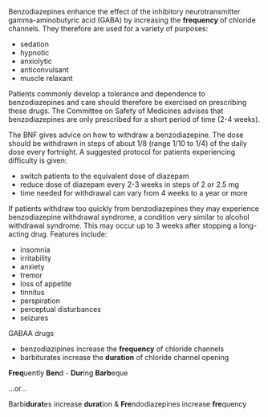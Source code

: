 Benzodiazepines enhance the effect of the inhibitory neurotransmitter gamma\-aminobutyric acid (GABA) by increasing the **frequency** of chloride channels. They therefore are used for a variety of purposes:  
* sedation
* hypnotic
* anxiolytic
* anticonvulsant
* muscle relaxant

  
Patients commonly develop a tolerance and dependence to benzodiazepines and care should therefore be exercised on prescribing these drugs. The Committee on Safety of Medicines advises that benzodiazepines are only prescribed for a short period of time (2\-4 weeks).  
  
The BNF gives advice on how to withdraw a benzodiazepine. The dose should be withdrawn in steps of about 1/8 (range 1/10 to 1/4\) of the daily dose every fortnight. A suggested protocol for patients experiencing difficulty is given:  
* switch patients to the equivalent dose of diazepam
* reduce dose of diazepam every 2\-3 weeks in steps of 2 or 2\.5 mg
* time needed for withdrawal can vary from 4 weeks to a year or more

  
If patients withdraw too quickly from benzodiazepines they may experience benzodiazepine withdrawal syndrome, a condition very similar to alcohol withdrawal syndrome. This may occur up to 3 weeks after stopping a long\-acting drug. Features include:  
* insomnia
* irritability
* anxiety
* tremor
* loss of appetite
* tinnitus
* perspiration
* perceptual disturbances
* seizures

  
GABAA drugs  
* benzodiazipines increase the **frequency** of chloride channels
* barbiturates increase the **duration** of chloride channel opening

  
**Freq**uently **Ben**d \- **Dur**ing **Barb**eque  
  
...or...  
  
Barbi**durat**es increase **durat**ion \& **Fre**ndodiazepines increase **fre**quency  
